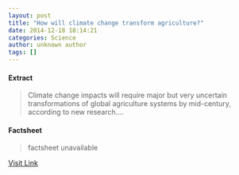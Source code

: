 ```yaml
---
layout: post
title: "How will climate change transform agriculture?"
date: 2014-12-18 18:14:21
categories: Science
author: unknown author
tags: []
---
```



#### Extract
>Climate change impacts will require major but very uncertain transformations of global agriculture systems by mid-century, according to new research....

#### Factsheet
>factsheet unavailable

[Visit Link](http://feeds.sciencedaily.com/~r/sciencedaily/~3/Msp8JLD9t5w/141218131421.htm)


